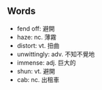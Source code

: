 

## Words


- fend off: 避開
- haze: nc. 薄霧
- distort: vt. 扭曲
- unwittingly: adv. 不知不覺地
- immense: adj. 巨大的
- shun: vt. 避開
- cab: nc. 出租車